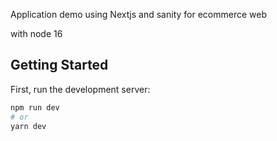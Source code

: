 Application demo using Nextjs and sanity for ecommerce web 

with node 16

## Getting Started

First, run the development server:

```bash
npm run dev
# or
yarn dev
```
